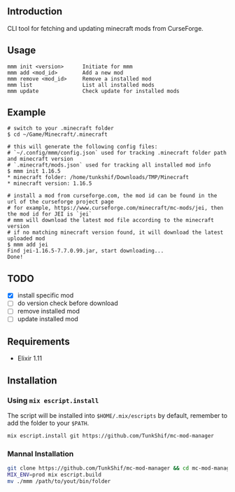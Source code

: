 ## Introduction

CLI tool for fetching and updating minecraft mods from CurseForge.

## Usage
```
mmm init <version>      Initiate for mmm
mmm add <mod_id>        Add a new mod
mmm remove <mod_id>     Remove a installed mod
mmm list                List all installed mods
mmm update              Check update for installed mods
```

## Example
```
# switch to your .minecraft folder
$ cd ~/Game/Minecraft/.minecraft

# this will generate the following config files:
# `~/.config/mmm/config.json` used for tracking .minecraft folder path and minecraft version
# `.minecraft/mods.json` used for tracking all installed mod info
$ mmm init 1.16.5
* minecraft folder: /home/tunkshif/Downloads/TMP/Minecraft
* minecraft version: 1.16.5

# install a mod from curseforge.com, the mod id can be found in the url of the curseforge project page
# for example, https://www.curseforge.com/minecraft/mc-mods/jei, then the mod id for JEI is `jei`
# mmm will download the latest mod file according to the minecraft version
# if no matching minecraft version found, it will download the latest uploaded mod
$ mmm add jei
Find jei-1.16.5-7.7.0.99.jar, start downloading...
Done!
```

## TODO

* [x] install specific mod
* [ ] do version check before download
* [ ] remove installed mod
* [ ] update installed mod

## Requirements

* Elixir 1.11

## Installation

### Using `mix escript.install`

The script will be installed into `$HOME/.mix/escripts` by default, remember to add the folder to your `$PATH`.

```sh
mix escript.install git https://github.com/TunkShif/mc-mod-manager
```

### Mannal Installation

```sh
git clone https://github.com/TunkShif/mc-mod-manager && cd mc-mod-manager
MIX_ENV=prod mix escript.build
mv ./mmm /path/to/yout/bin/folder
```